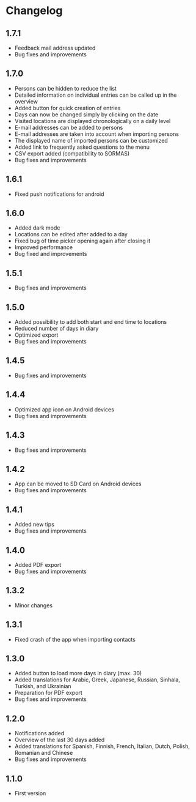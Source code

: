 # Changelog

## 1.7.1

- Feedback mail address updated
- Bug fixes and improvements

## 1.7.0

- Persons can be hidden to reduce the list
- Detailed information on individual entries can be called up in the overview
- Added button for quick creation of entries
- Days can now be changed simply by clicking on the date
- Visited locations are displayed chronologically on a daily level
- E-mail addresses can be added to persons
- E-mail addresses are taken into account when importing persons
- The displayed name of imported persons can be customized
- Added link to frequently asked questions to the menu
- CSV export added (compatibility to SORMAS)
- Bug fixes and improvements

## 1.6.1

- Fixed push notifications for android

## 1.6.0

- Added dark mode
- Locations can be edited after added to a day
- Fixed bug of time picker opening again after closing it
- Improved performance
- Bug fixed and improvements

## 1.5.1

- Bug fixes and improvements

## 1.5.0

- Added possibility to add both start and end time to locations
- Reduced number of days in diary
- Optimized export
- Bug fixes and improvements

## 1.4.5

- Bug fixes and improvements

## 1.4.4

- Optimized app icon on Android devices
- Bug fixes and improvements

## 1.4.3

- Bug fixes and improvements

## 1.4.2

- App can be moved to SD Card on Android devices
- Bug fixes and improvements

## 1.4.1

- Added new tips
- Bug fixes and improvements

## 1.4.0

- Added PDF export
- Bug fixes and improvements

## 1.3.2

- Minor changes

## 1.3.1

- Fixed crash of the app when importing contacts

## 1.3.0

- Added button to load more days in diary (max. 30)
- Added translations for Arabic, Greek, Japanese, Russian, Sinhala, Turkish, and Ukrainian
- Preparation for PDF export
- Bug fixes and improvements

## 1.2.0

- Notifications added
- Overview of the last 30 days added
- Added translations for Spanish, Finnish, French, Italian, Dutch, Polish, Romanian and Chinese
- Bug fixes and improvements

## 1.1.0

- First version
